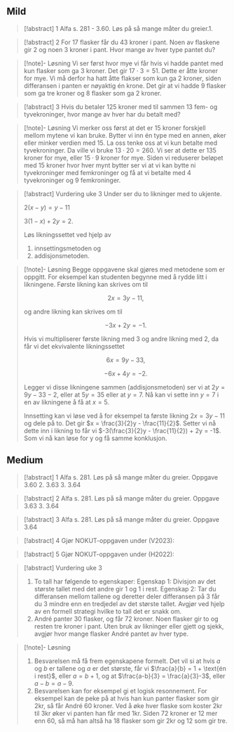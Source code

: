 
## Mild

> [!abstract] 1
> Alfa s. 281 - 3.60. Løs på så mange måter du greier.1. 



> [!abstract] 2
> For 17 flasker får du 43 kroner i pant. Noen av flaskene gir 2 og noen 3 kroner i pant. Hvor mange av hver type pantet du?

> [!note]- Løsning 
> Vi ser først hvor mye vi får hvis vi hadde pantet med kun flasker som ga 3 kroner. Det gir $17\cdot 3 = 51$. Dette er åtte kroner for mye. Vi må derfor ha hatt åtte flakser som kun ga 2 kroner, siden differansen i panten er nøyaktig én krone. Det gir at vi hadde 9 flasker som ga tre kroner og 8 flasker som ga 2 kroner.  

> [!abstract] 3
> Hvis du betaler 125 kroner med til sammen 13 fem- og tyvekroninger, hvor mange av hver har du betalt med?

> [!note]- Løsning 
>  Vi merker oss først at det er 15 kroner forskjell mellom mytene vi kan bruke. Bytter vi inn én type med en annen, øker eller minker verdien med 15. La oss tenke oss at vi kun betalte med tyvekroninger. Da ville vi bruke $13\cdot 20 = 260$. Vi ser at dette er $135$ kroner for mye, eller $15\cdot 9$ kroner for mye. Siden vi reduserer beløpet med 15 kroner hvor hver mynt bytter ser vi at vi kan bytte ni tyvekroninger med femkroninger og få at vi betalte med 4 tyvekroninger og 9 femkroninger.


> [!abstract] Vurdering uke 3
> Under ser du to likninger med to ukjente.
> 
> $2(x - y) = y - 11$
> 
> $3(1 - x) + 2y = 2$.
> 
> Løs likningssettet ved hjelp av
> 1. innsettingsmetoden og
> 2. addisjonsmetoden.

> [!note]- Løsning 
> Begge oppgavene skal gjøres med metodene som er oppgitt. For eksempel kan studenten begynne med å rydde litt i likningene. Første likning kan skrives om til
> 
> $$
> 2x = 3y - 11,
> $$
> 
> og andre likning kan skrives om til
> 
> $$
> -3x+2y = -1.
> $$
> 
> Hvis vi multipliserer første likning med $3$ og andre likning med $2$, da får vi det ekvivalente likningssettet
> 
> $$
> 6x = 9y - 33,
> $$
> 
> $$
> -6x + 4y = -2.
> $$
> 
> Legger vi disse likningene sammen (addisjonsmetoden) ser vi at $2y = 9y-33-2$, eller at $5y = 35$ eller at $y = 7$. Nå kan vi sette inn $y = 7$ i en av likningene å få at $x = 5$.
> 
> Innsetting kan vi løse ved å for eksempel ta første likning $2x = 3y -11$ og dele på to. Det gir $x = \frac{3}{2}y - \frac{11}{2}$. Setter vi nå dette inn i likning to får vi $-3(\frac{3}{2}y - \frac{11}{2}) + 2y = -1$. Som vi nå kan løse for y og få samme konklusjon.


## Medium

> [!abstract] 1
> Alfa s. 281. Løs på så mange måter du greier.
> Oppgave 3.60
> 2. 3.63
> 3. 3.64

> [!abstract] 2
> Alfa s. 281. Løs på så mange måter du greier.
> Oppgave  3.63
> 3. 3.64

> [!abstract] 3
> Alfa s. 281. Løs på så mange måter du greier.
> Oppgave 3.64

> [!abstract] 4
> Gjør NOKUT-oppgaven under (V2023): <br>


> [!abstract] 5
>  Gjør NOKUT-oppgaven under (H2022): 


> [!abstract] Vurdering uke 3
> 1. To tall har følgende to egenskaper: Egenskap 1: Divisjon av det største tallet med det andre gir $1$ og $1$ i rest. Egenskap 2: Tar du differansen mellom tallene og deretter deler differansen på 3 får du 3 mindre enn en tredjedel av det største tallet. Avgjør ved hjelp av en formell strategi hvilke to tall det er snakk om.
> 2. André panter $30$ flasker, og får $72$ kroner. Noen flasker gir to og resten tre kroner i pant. Uten bruk av likninger eller gjett og sjekk, avgjør hvor mange flasker André pantet av hver type.


> [!note]- Løsning 
> 1. Besvarelsen må få frem egenskapene formelt. Det vil si at hvis $a$ og $b$ er tallene og $a$ er det største, får vi $\frac{a}{b} = 1 + \text{én i rest}$, eller $a = b+ 1$, og at $\frac{a-b}{3} = \frac{a}{3}-3$, eller $a-b =a- 9$.
> 2. Besvarelsen kan for eksempel gi et logisk resonnement. For eksempel kan de peke på at hvis han kun panter flasker som gir $2$kr, så får André $60$ kroner. Ved å øke hver flaske som koster $2$kr til $3$kr øker vi panten han får med $1$kr. Siden $72$ kroner er $12$ mer enn $60$, så må han altså ha $18$ flasker som gir $2$kr og $12$ som gir tre.


